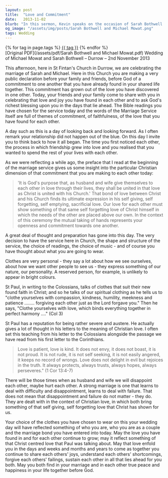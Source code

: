 ```yaml
---
layout: post
title:  "Love and Commitment"
date:   2013-11-02
blurb: "In this sermon, Kevin speaks on the occasion of Sarah Bothwell and Michael Mowat's wedding, emphasizing the Christian principles of love and commitment. He reflects on the journey of the couple's relationship, the significance of their public declaration before God, and the parallels between their love and Christ's love for the Church. Kevin encourages the couple to embody the virtues of compassion, kindness, humility, and patience in their marriage, drawing from St. Paul's teachings."
og_image: "/assets/img/posts/Sarah Bothwell and Michael Mowat.png"
tags: Wedding
---    
```

<div class="tag-pills">
    {% for tag in page.tags %}
    <a href="{{ site.baseurl }}/tag/{{ tag | slugify }}" class="tag-pill">{{ tag }}</a>
    {% endfor %}
</div>
[Original PDF](/assets/pdf/Sarah Bothwell and Michael Mowat.pdf)
Wedding of Michael Mowat and Sarah Bothwell – Durrow – 2nd November 2013

This afternoon, here in St Fintan's Church in Durrow, we are celebrating the marriage of Sarah and Michael. Here in this Church you are making a very public declaration before your family and friends, before God of a commitment to one another that you have already found in your shared life together. This commitment has grown out of the love you have discovered in one other. Today, your friends and your family come to share with you in celebrating that love and joy you have found in each other and to ask God's richest blessing upon you in the days that lie ahead. The Bible readings you have chosen for the service today and the words of the Marriage Service itself are full of themes of commitment, of faithfulness, of the love that you have found for each other.

A day such as this is a day of looking back and looking forward. As I often remark your relationship did not happen out of the blue. On this day I invite you to think back to how it all began. The time you first noticed each other, the process in which friendship grew into love and you realised that you wanted to spend the rest of your lives with each other.

As we were reflecting a while ago, the preface that I read at the beginning of the marriage service gives us some insight into the particular Christian dimension of that commitment that you are making to each other today:

> 'It is God's purpose that, as husband and wife give themselves to each other in love through their lives, they shall be united in that love as Christ is united with his Church.' That bond of love between Christ and his Church finds its ultimate expression in his self giving, self forgetting, self emptying, sacrificial love. Our love for each other must show something of that same self forgetting love of Christ himself in which the needs of the other are placed above our own. In the context of this ceremony the mutual taking of hands represents your openness and commitment towards one another.

A great deal of thought and preparation has gone into this day. The very decision to have the service here in Church, the shape and structure of the service, the choice of readings, the choice of music - and of course you have thought about what you are going to wear.

Clothes are very personal - they say a lot about how we see ourselves, about how we want other people to see us - they express something of our nature, our personality. A reserved person, for example, is unlikely to appear in bright colours.

St Paul, in writing to the Colossians, talks of clothes that suit their new found faith in Christ; and so he talks of our spiritual clothing as he tells us to "clothe yourselves with compassion, kindness, humility, meekness and patience ........ forgiving each other just as the Lord forgave you." Then he says, "Clothe yourselves with love, which binds everything together in perfect harmony ...." (Col 3)

St Paul has a reputation for being rather severe and austere. He actually gives a lot of thought in his letters to the meaning of Christian love. I often set this teaching from his letter to the Colossians alongside the passage we have read from his first letter to the Corinthians.

> Love is patient, love is kind. It does not envy, it does not boast, it is not proud. It is not rude, it is not self seeking, it is not easily angered, it keeps no record of wrongs. Love does not delight in evil but rejoices in the truth. It always protects, always trusts, always hopes, always perseveres." (1 Cor 13:4-7)

There will be those times when as husband and wife we will disappoint each other, maybe hurt each other. A strong marriage is one that learns to deal with difficulty and disappointment, learns to deal with failure. That does not mean that disappointment and failure do not matter - they do. They are dealt with in the context of Christian love, in which both bring something of that self giving, self forgetting love that Christ has shown for us.

Your choice of the clothes you have chosen to wear on this your wedding day will have reflected something of who you are, who you are as a couple and the marriage bond you have entered into today. May the love you have found in and for each other continue to grow; may it reflect something of that Christ centred love that Paul was talking about. May that love enfold you in the days and weeks and months and years to come as together you continue to share each others' joys, understand each others' shortcomings, forgive each others' failings, sustain each other in all that lies ahead for you both. May you both find in your marriage and in each other true peace and happiness in your life together before God.

